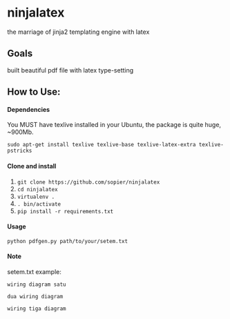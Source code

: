 ninjalatex
==========

the marriage of jinja2 templating engine with latex

Goals
-----

built beautiful pdf file with latex type-setting

How to Use:
-----------

#### Dependencies

You MUST have texlive installed in your Ubuntu, the package is quite
huge, ~900Mb.

``sudo apt-get install texlive texlive-base texlive-latex-extra
texlive-pstricks``

#### Clone and install

1. ``git clone https://github.com/sopier/ninjalatex``
2. ``cd ninjalatex``
3. ``virtualenv .``
4. ``. bin/activate``
5. ``pip install -r requirements.txt``

#### Usage

``python pdfgen.py path/to/your/setem.txt``

#### Note

setem.txt example:

``wiring diagram satu``

``dua wiring diagram``

``wiring tiga diagram``
